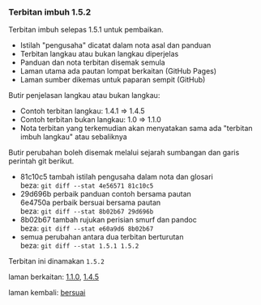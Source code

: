 ---
---

### Terbitan imbuh 1.5.2

Terbitan imbuh selepas 1.5.1 untuk pembaikan.

- Istilah "pengusaha" dicatat dalam nota asal dan panduan
- Terbitan langkau atau bukan langkau diperjelas
- Panduan dan nota terbitan disemak semula
- Laman utama ada pautan lompat berkaitan (GitHub Pages)
- Laman sumber dikemas untuk paparan sempit (GitHub)

Butir penjelasan langkau atau bukan langkau:

- Contoh terbitan langkau: 1.4.1 => 1.4.5
- Contoh terbitan bukan langkau: 1.0 => 1.1.0
- Nota terbitan yang terkemudian akan menyatakan sama ada
"terbitan imbuh langkau" atau sebaliknya

Butir perubahan boleh disemak melalui sejarah sumbangan
dan garis perintah git berikut.

- 81c10c5 tambah istilah pengusaha dalam nota dan glosari  
beza: `git diff --stat 4e56571 81c10c5`
- 29d696b perbaik panduan contoh bersama pautan  
  6e4750a perbaik bersuai bersama pautan  
beza: `git diff --stat 8b02b67 29d696b`
- 8b02b67 tambah rujukan perisian smurf dan pandoc  
beza: `git diff --stat e60a9d6 8b02b67`
- semua perubahan antara dua terbitan berturutan  
beza: `git diff --stat 1.5.1 1.5.2`

Terbitan ini dinamakan `1.5.2`

laman berkaitan: [1.1.0][1], [1.4.5][2]

laman kembali: [bersuai][0]

  [0]: ../bersuai.md
  [1]: 1.1.0.md
  [2]: 1.4.5.md
